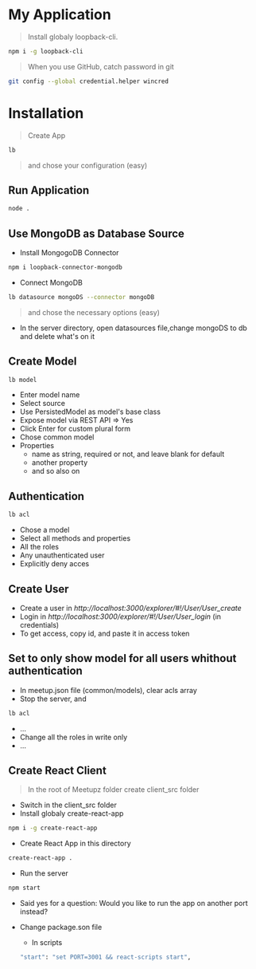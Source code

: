 # My Application

> Install globaly loopback-cli.

```bash
npm i -g loopback-cli
```

> When you use GitHub, catch password in git

```bash
git config --global credential.helper wincred
```

# Installation

> Create App

```bash
lb
```

> and chose your configuration (easy)

## Run Application

```bash
node .
```

## Use MongoDB as Database Source

* Install MongogoDB Connector

```bash
npm i loopback-connector-mongodb
```

* Connect MongoDB

```bash
lb datasource mongoDS --connector mongoDB
```

> and chose the necessary options (easy)

* In the server directory, open datasources file,change mongoDS to db and delete what's on it

## Create Model

```bash
lb model
```

* Enter model name
* Select source
* Use PersistedModel as model's base class
* Expose model via REST API => Yes
* Click Enter for custom plural form
* Chose common model
* Properties
  * name as string, required or not, and leave blank for default
  * another property
  * and so also on

## Authentication

```bash
lb acl
```

* Chose a model
* Select all methods and properties
* All the roles
* Any unauthenticated user
* Explicitly deny acces

## Create User

* Create a user in _http://localhost:3000/explorer/#!/User/User_create_
* Login in _http://localhost:3000/explorer/#!/User/User_login_ (in credentials)
* To get access, copy id, and paste it in access token

## Set to only show model for all users whithout authentication

* In meetup.json file (common/models), clear acls array
* Stop the server, and

```bash
lb acl
```

* ...
* Change all the roles in write only
* ...

## Create React Client

> In the root of Meetupz folder create client_src folder

* Switch in the client_src folder
* Install globaly create-react-app

```bash
npm i -g create-react-app
```

* Create React App in this directory

```bash
create-react-app .
```

* Run the server

```bash
npm start
```

* Said yes for a question: Would you like to run the app on another port instead?

* Change package.son file

  * In scripts

  ```bash
  "start": "set PORT=3001 && react-scripts start",
  ```
